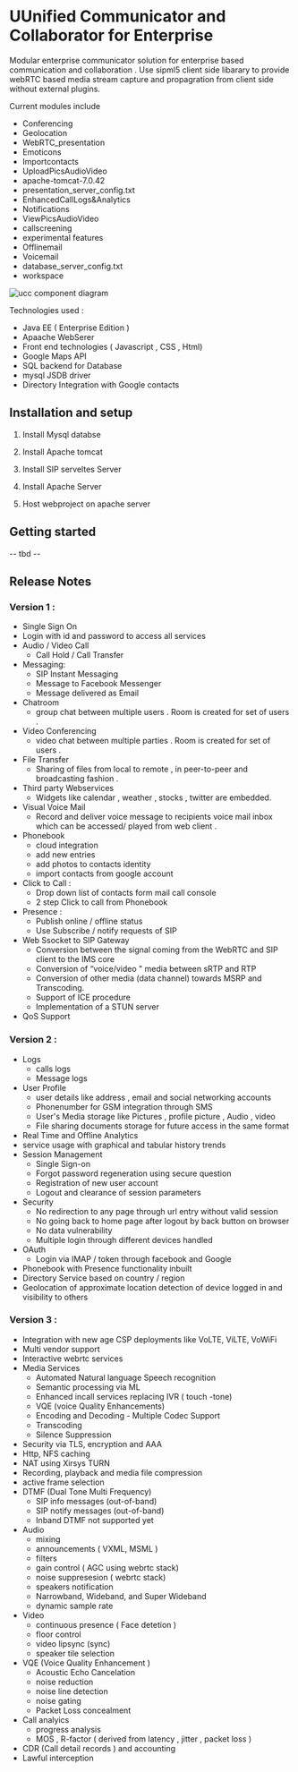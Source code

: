 # UUnified Communicator and Collaborator for Enterprise

Modular enterprise communicator solution for enterprise based communication and collaboration . Use sipml5 client side libarary to provide webRTC based media stream capture and propagration from client side without external plugins.

Current modules include 

* Conferencing                   
* Geolocation
* WebRTC_presentation
* Emoticons                      
* Importcontacts                 
* UploadPicsAudioVideo           
* apache-tomcat-7.0.42           
* presentation_server_config.txt
* EnhancedCallLogs&Analytics     
* Notifications                  
* ViewPicsAudioVideo             
* callscreening                  
* experimental features
* Offlinemail                    
* Voicemail                      
* database_server_config.txt     
* workspace

![ucc component diagram ](img/ucc_component_diagram.png)

Technologies used :
* Java EE ( Enterprise Edition )
* Apaache WebSerer
* Front end technologies ( Javascript , CSS , Html)
* Google Maps API
* SQL backend for Database
* mysql JSDB driver 
* Directory Integration with Google contacts 

## Installation and setup

1. Install Mysql databse 

2. Install Apache tomcat 

3. Install SIP serveltes Server

4. Install Apache Server 

5. Host webproject on apache server

## Getting started 

-- tbd --

## Release Notes 

### Version 1 :

- Single Sign On
- Login with id and password to access all services
- Audio / Video Call
    - Call Hold / Call Transfer
- Messaging:
    - SIP Instant Messaging
    - Message to Facebook Messenger
    - Message delivered as Email
- Chatroom
    - group chat between multiple users . Room is created for set of users .
- Video Conferencing
    - video chat between multiple parties . Room is created for set of users .
- File Transfer
    - Sharing of files from local to remote , in peer-to-peer and broadcasting fashion .
- Third party Webservices
    - Widgets like calendar , weather , stocks , twitter are embedded.
- Visual Voice Mail
    - Record and deliver voice message to recipients voice mail inbox which can be accessed/ played from web client .
- Phonebook 
    - cloud integration
    - add new entries
    - add photos to contacts identity
    - import contacts from google account
- Click to Call :
    - Drop down list of contacts form mail call console
    - 2 step Click to call from Phonebook
- Presence :
    - Publish online / offline status
    - Use Subscribe / notify requests of SIP
- Web Ssocket  to SIP Gateway
    - Conversion between the signal coming from the  WebRTC  and SIP client  to the  IMS core
    - Conversion of  “voice/video " media  between sRTP and RTP
    - Conversion of other media (data channel) towards MSRP and Transcoding.
    - Support of ICE procedure
    - Implementation of a STUN server
- QoS Support  


### Version 2 :

- Logs
    - calls logs
    - Message logs
- User Profile
    - user details like address , email and social networking accounts
    - Phonenumber for GSM integration through SMS
    - User's Media storage like Pictures , profile picture , Audio , video
    - File sharing documents storage for future access in the same format
- Real Time and Offline Analytics
- service usage with graphical and tabular history  trends
- Session Management
    - Single Sign-on
    - Forgot password regeneration using secure question
    - Registration of new user account
    - Logout and clearance of session parameters
- Security
    - No redirection to any page through url entry without valid session
    - No going back to home page after logout by back button on browser
    - No data vulnerability
    - Multiple login through different devices handled
- OAuth
    - Login via IMAP / token through facebook and Google
- Phonebook with Presence functionality inbuilt
- Directory Service based on country / region
- Geolocation of approximate location detection of device logged in and visibility to  others

### Version 3 :

- Integration with new age CSP deployments like VoLTE, ViLTE, VoWiFi 
- Multi vendor support
- Interactive webrtc services 
- Media Services 
    - Automated Natural language Speech recognition
    - Semantic processing via ML 
    - Enhanced incall services replacing IVR ( touch -tone) 
    - VQE (voice Quality Enhancements) 
    - Encoding and Decoding - Multiple Codec Support
    - Transcoding
    - Silence Suppression
- Security via TLS, encryption and AAA
- Http, NFS caching 
- NAT using Xirsys TURN  
- Recording, playback and media file compression  
- active frame selection
- DTMF (Dual Tone Multi Frequency)
    - SIP info messages (out-of-band)
    - SIP notify messages (out-of-band)
    - Inband DTMF not supported yet 
- Audio 
    - mixing 
    - announcements ( VXML, MSML )
    - filters 
    - gain control ( AGC using webrtc stack)
    - noise suppresesion ( webrtc stack)
    - speakers notification
    - Narrowband, Wideband, and Super Wideband
    - dynamic sample rate
- Video  
    - continuous presence ( Face detetion ) 
    - floor control
    - video lipsync (sync)
    - speaker tile selection 
- VQE (Voice Quality Enhancement )
    - Acoustic Echo Cancelation
    - noise reduction
    - noise line detection
    - noise gating
    - Packet Loss concealment 
- Call analyics 
    - progress analysis   
    - MOS , R-factor ( derived from latency , jitter , packet loss )
- CDR (Call detail records ) and accounting 
- Lawful interception

